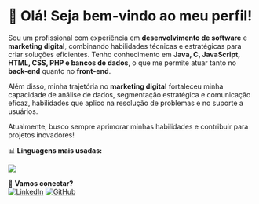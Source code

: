 # 👋 Olá! Seja bem-vindo ao meu perfil!  

Sou um profissional com experiência em **desenvolvimento de software** e **marketing digital**, combinando habilidades técnicas e estratégicas para criar soluções eficientes. Tenho conhecimento em **Java, C, JavaScript, HTML, CSS, PHP e bancos de dados**, o que me permite atuar tanto no **back-end** quanto no **front-end**.  

Além disso, minha trajetória no **marketing digital** fortaleceu minha capacidade de análise de dados, segmentação estratégica e comunicação eficaz, habilidades que aplico na resolução de problemas e no suporte a usuários.  

Atualmente, busco sempre aprimorar minhas habilidades e contribuir para projetos inovadores!  

📊 **Linguagens mais usadas:**  
<p>
    <img src="https://github-readme-stats.vercel.app/api/top-langs/?username=JuniorBarbosa43&layout=compact&hide=html" />
</p>

🚀 **Vamos conectar?**  
[![LinkedIn](https://img.shields.io/badge/LinkedIn-000?style=for-the-badge&logo=linkedin&logoColor=0A66C2)](https://www.linkedin.com/in/seu-usuario/)
[![GitHub](https://img.shields.io/badge/GitHub-000?style=for-the-badge&logo=github&logoColor=white)](https://github.com/JuniorBarbosa43)
